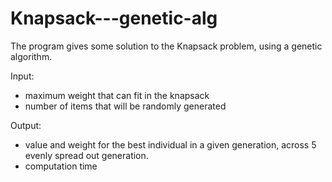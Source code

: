 # Knapsack---genetic-alg

The program gives some solution to the Knapsack problem, using a genetic algorithm.

Input:
  - maximum weight that can fit in the knapsack
  - number of items that will be randomly generated
  
Output:
  - value and weight for the best individual in a given generation, across 5 evenly spread out generation. 
  - computation time
